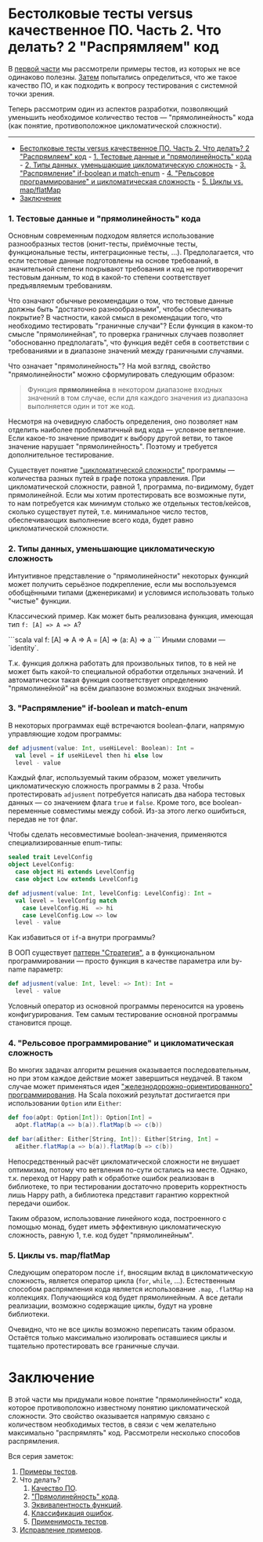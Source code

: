 # Бестолковые тесты versus качественное ПО. Часть 2. Что делать? 2 "Распрямляем" код

В [первой части](https://habr.com/ru/articles/756776/) мы рассмотрели примеры тестов, из которых не все одинаково полезны. [Затем](https://habr.com/ru/articles/756780/) попытались определиться, что же такое качество ПО, и как подходить к вопросу тестирования с системной точки зрения.

Теперь рассмотрим один из аспектов разработки, позволяющий уменьшить необходимое количество тестов — "прямолинейность" кода (как понятие, противоположное цикломатической сложности).

<cut />

---
- [Бестолковые тесты versus качественное ПО. Часть 2. Что делать? 2 "Распрямляем" код](#бестолковые-тесты-versus-качественное-по-часть-2-что-делать-2-распрямляем-код)
      - [1. Тестовые данные и "прямолинейность" кода](#1-тестовые-данные-и-прямолинейность-кода)
      - [2. Типы данных, уменьшающие цикломатическую сложность](#2-типы-данных-уменьшающие-цикломатическую-сложность)
      - [3. "Распрямление" if-boolean и match-enum](#3-распрямление-if-boolean-и-match-enum)
      - [4. "Рельсовое программирование" и цикломатическая сложность](#4-рельсовое-программирование-и-цикломатическая-сложность)
      - [5. Циклы vs. map/flatMap](#5-циклы-vs-mapflatmap)
- [Заключение](#заключение)


### 1. Тестовые данные и "прямолинейность" кода

Основным современным подходом является использование разнообразных тестов (юнит-тесты, приёмочные тесты, функциональные тесты, интеграционные тесты, ...). Предполагается, что если тестовые данные подготовлены на основе требований, в значительной степени покрывают требования и код не противоречит тестовым данным, то код в какой-то степени соответствует предъявляемым требованиям.

Что означают обычные рекомендации о том, что тестовые данные должны быть "достаточно разнообразными", чтобы обеспечивать покрытие? В частности, какой смысл в рекомендации того, что необходимо тестировать "граничные случаи"? Если функция в каком-то смысле "прямолинейная", то проверка граничных случаев позволяет "обоснованно предполагать", что функция ведёт себя в соответствии с требованиями и в диапазоне значений между граничными случаями.

Что означает "прямолинейность"? На мой взгляд, свойство "прямолинейности" можно сформулировать следующим образом:

> Функция **прямолинейна** в некотором диапазоне входных значений в том случае, если для каждого значения из диапазона выполняется один и тот же код.

Несмотря на очевидную слабость определения, оно позволяет нам отделить наиболее проблематичный вид кода — условное ветвление. Если какое-то значение приводит к выбору другой ветви, то такое значение нарушает "прямолинейность". Поэтому и требуется дополнительное тестирование.

Существует понятие ["цикломатической сложности"](https://ru.wikipedia.org/wiki/Цикломатическая_сложность) программы — количества разных путей в графе потока управления. При цикломатической сложности, равной 1, программа, по-видимому, будет прямолинейной. Если мы хотим протестировать все возможные пути, то нам потребуется как минимум столько же отдельных тестов/кейсов, сколько существует путей, т.е. минимальное число тестов, обеспечивающих выполнение всего кода, будет равно цикломатической сложности.

### 2. Типы данных, уменьшающие цикломатическую сложность

Интуитивное представление о "прямолинейности" некоторых функций может получить серьёзное подкрепление, если мы воспользуемся обобщёнными типами (дженериками) и условимся использовать только "чистые" функции.

Классический пример. Как может быть реализована функция, имеющая тип `f: [A] => A => A`?

<spoiler title="реализация">
```scala
val f: [A] => A => A = [A] => (a: A) => a
```
Иными словами — `identity`.  
</spoiler>

Т.к. функция должна работать для произвольных типов, то в ней не может быть какой-то специальной обработки отдельных значений. И автоматически такая функция соответствует определению "прямолинейной" на всём диапазоне возможных входных значений.

### 3. "Распрямление" if-boolean и match-enum

В некоторых программах ещё встречаются boolean-флаги, напрямую управляющие ходом программы:

```scala
def adjusment(value: Int, useHiLevel: Boolean): Int =
  val level = if useHiLevel then hi else low
  level - value
```
Каждый флаг, используемый таким образом, может увеличить цикломатическую сложность программы в 2 раза. Чтобы протестировать `adjusment` потребуется написать два набора тестовых данных — со значением флага `true` и `false`. Кроме того, все boolean-переменные совместимы между собой. Из-за этого легко ошибиться, передав не тот флаг.

Чтобы сделать несовместимые boolean-значения, применяются специализированные enum-типы:
```scala
sealed trait LevelConfig
object LevelConfig:
  case object Hi extends LevelConfig
  case object Low extends LevelConfig

def adjusment(value: Int, levelConfig: LevelConfig): Int =
  val level = levelConfig match
    case LevelConfig.Hi  => hi
    case LevelConfig.Low => low
  level - value
```

Как избавиться от `if`-а внутри программы?

В ООП существует [паттерн "Стратегия"](https://ru.wikipedia.org/wiki/Стратегия_(шаблон_проектирования)), а в функциональном программировании — просто функция в качестве параметра или by-name параметр:
```scala
def adjusment(value: Int, level: => Int): Int =
  level - value
```
Условный оператор из основной программы переносится на уровень конфигурирования. Тем самым тестирование основной программы становится проще.

### 4. "Рельсовое программирование" и цикломатическая сложность

Во многих задачах алгоритм решения оказывается последовательным, но при этом каждое действие может завершиться неудачей. В таком случае может применяться идея ["железнодорожно-ориентированного" программирования](https://habr.com/ru/articles/339606/). На Scala похожий результат достигается при использовании `Option` или `Either`:

```scala
def foo(aOpt: Option[Int]): Option[Int] =
  aOpt.flatMap(a => b(a)).flatMap(b => c(b))

def bar(aEither: Either[String, Int]): Either[String, Int] =
  aEither.flatMap(a => b(a)).flatMap(b => c(b))
```

Непосредственный расчёт цикломатической сложности не внушает оптимизма, потому что ветвления по-сути остались на месте. Однако, т.к. переход от Happy path к обработке ошибок реализован в библиотеке, то при тестировании достаточно проверить корректность лишь Happy path, а библиотека представит гарантию корректной передачи ошибок.

Таким образом, использование линейного кода, построенного с помощью монад, будет иметь эффективную цикломатическую сложность, равную 1, т.е. код будет "прямолинейным".

### 5. Циклы vs. map/flatMap

Следующим оператором после `if`, вносящим вклад в цикломатическую сложность, является оператор цикла (`for`, `while`, ...).
Естественным способом распрямления кода является использование `.map`, `.flatMap` на коллекциях. Получающийся код будет прямолинейным. А все детали реализации, возможно содержащие циклы, будут на уровне библиотеки.

Очевидно, что не все циклы возможно переписать таким образом. Остаётся только максимально изолировать оставшиеся циклы и тщательно протестировать все граничные случаи.

# Заключение

В этой части мы придумали новое понятие "прямолинейности" кода, которое противоположно известному понятию цикломатической сложности. Это свойство оказывается напрямую связано с количеством необходимых тестов, в связи с чем желательно максимально "распрямлять" код. Рассмотрели несколько способов распрямления.

Вся серия заметок:
1. [Примеры тестов](https://habr.com/ru/articles/756776/).
2. Что делать?
   1. [Качество ПО](https://habr.com/ru/articles/756780/).
   2. ["Прямолинейность" кода](https://habr.com/ru/articles/756784/).
   3. [Эквивалентность функций](https://habr.com/ru/articles/756790/). 
   4. [Классификация ошибок](https://habr.com/ru/articles/756788/). 
   5. [Применимость тестов](https://habr.com/ru/articles/756792/).
3. [Исправление примеров](https://habr.com/ru/articles/756794/).
